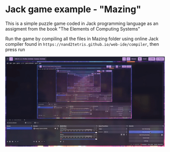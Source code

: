 # Jack game example - "Mazing"

This is a simple puzzle game coded in Jack programming language as an assigment from the book "The Elements of Computing Systems"

Run the game by compiling all the files in Mazing folder using online Jack compiler found in `https://nand2tetris.github.io/web-ide/compiler`, then press run

![](https://github.com/Schefkin/jack-game-example/blob/main/showcase.gif)

